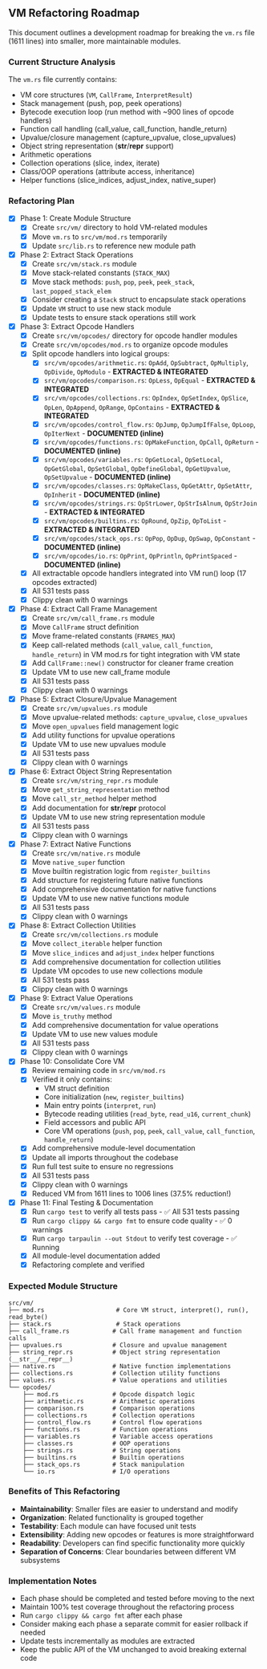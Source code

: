 ## VM Refactoring Roadmap

This document outlines a development roadmap for breaking the `vm.rs` file (1611 lines) into smaller, more maintainable modules.

### Current Structure Analysis

The `vm.rs` file currently contains:
- VM core structures (`VM`, `CallFrame`, `InterpretResult`)
- Stack management (push, pop, peek operations)
- Bytecode execution loop (run method with ~900 lines of opcode handlers)
- Function call handling (call_value, call_function, handle_return)
- Upvalue/closure management (capture_upvalue, close_upvalues)
- Object string representation (__str__/__repr__ support)
- Arithmetic operations
- Collection operations (slice, index, iterate)
- Class/OOP operations (attribute access, inheritance)
- Helper functions (slice_indices, adjust_index, native_super)

### Refactoring Plan

- [x] Phase 1: Create Module Structure
    - [x] Create `src/vm/` directory to hold VM-related modules
    - [x] Move `vm.rs` to `src/vm/mod.rs` temporarily
    - [x] Update `src/lib.rs` to reference new module path

- [x] Phase 2: Extract Stack Operations
    - [x] Create `src/vm/stack.rs` module
    - [x] Move stack-related constants (`STACK_MAX`)
    - [x] Move stack methods: `push`, `pop`, `peek`, `peek_stack`, `last_popped_stack_elem`
    - [x] Consider creating a `Stack` struct to encapsulate stack operations
    - [x] Update `VM` struct to use new stack module
    - [x] Update tests to ensure stack operations still work

- [x] Phase 3: Extract Opcode Handlers
    - [x] Create `src/vm/opcodes/` directory for opcode handler modules
    - [x] Create `src/vm/opcodes/mod.rs` to organize opcode modules
    - [x] Split opcode handlers into logical groups:
        - [x] `src/vm/opcodes/arithmetic.rs`: `OpAdd`, `OpSubtract`, `OpMultiply`, `OpDivide`, `OpModulo` - **EXTRACTED & INTEGRATED**
        - [x] `src/vm/opcodes/comparison.rs`: `OpLess`, `OpEqual` - **EXTRACTED & INTEGRATED**
        - [x] `src/vm/opcodes/collections.rs`: `OpIndex`, `OpSetIndex`, `OpSlice`, `OpLen`, `OpAppend`, `OpRange`, `OpContains` - **EXTRACTED & INTEGRATED**
        - [x] `src/vm/opcodes/control_flow.rs`: `OpJump`, `OpJumpIfFalse`, `OpLoop`, `OpIterNext` - **DOCUMENTED (inline)**
        - [x] `src/vm/opcodes/functions.rs`: `OpMakeFunction`, `OpCall`, `OpReturn` - **DOCUMENTED (inline)**
        - [x] `src/vm/opcodes/variables.rs`: `OpGetLocal`, `OpSetLocal`, `OpGetGlobal`, `OpSetGlobal`, `OpDefineGlobal`, `OpGetUpvalue`, `OpSetUpvalue` - **DOCUMENTED (inline)**
        - [x] `src/vm/opcodes/classes.rs`: `OpMakeClass`, `OpGetAttr`, `OpSetAttr`, `OpInherit` - **DOCUMENTED (inline)**
        - [x] `src/vm/opcodes/strings.rs`: `OpStrLower`, `OpStrIsAlnum`, `OpStrJoin` - **EXTRACTED & INTEGRATED**
        - [x] `src/vm/opcodes/builtins.rs`: `OpRound`, `OpZip`, `OpToList` - **EXTRACTED & INTEGRATED**
        - [x] `src/vm/opcodes/stack_ops.rs`: `OpPop`, `OpDup`, `OpSwap`, `OpConstant` - **DOCUMENTED (inline)**
        - [x] `src/vm/opcodes/io.rs`: `OpPrint`, `OpPrintln`, `OpPrintSpaced` - **DOCUMENTED (inline)**
    - [x] All extractable opcode handlers integrated into VM run() loop (17 opcodes extracted)
    - [x] All 531 tests pass
    - [x] Clippy clean with 0 warnings

- [x] Phase 4: Extract Call Frame Management
    - [x] Create `src/vm/call_frame.rs` module
    - [x] Move `CallFrame` struct definition
    - [x] Move frame-related constants (`FRAMES_MAX`)
    - [x] Keep call-related methods (`call_value`, `call_function`, `handle_return`) in VM mod.rs for tight integration with VM state
    - [x] Add `CallFrame::new()` constructor for cleaner frame creation
    - [x] Update VM to use new call_frame module
    - [x] All 531 tests pass
    - [x] Clippy clean with 0 warnings

- [x] Phase 5: Extract Closure/Upvalue Management
    - [x] Create `src/vm/upvalues.rs` module
    - [x] Move upvalue-related methods: `capture_upvalue`, `close_upvalues`
    - [x] Move `open_upvalues` field management logic
    - [x] Add utility functions for upvalue operations
    - [x] Update VM to use new upvalues module
    - [x] All 531 tests pass
    - [x] Clippy clean with 0 warnings

- [x] Phase 6: Extract Object String Representation
    - [x] Create `src/vm/string_repr.rs` module
    - [x] Move `get_string_representation` method
    - [x] Move `call_str_method` helper method
    - [x] Add documentation for __str__/__repr__ protocol
    - [x] Update VM to use new string representation module
    - [x] All 531 tests pass
    - [x] Clippy clean with 0 warnings

- [x] Phase 7: Extract Native Functions
    - [x] Create `src/vm/native.rs` module
    - [x] Move `native_super` function
    - [x] Move builtin registration logic from `register_builtins`
    - [x] Add structure for registering future native functions
    - [x] Add comprehensive documentation for native functions
    - [x] Update VM to use new native functions module
    - [x] All 531 tests pass
    - [x] Clippy clean with 0 warnings

- [x] Phase 8: Extract Collection Utilities
    - [x] Create `src/vm/collections.rs` module
    - [x] Move `collect_iterable` helper function
    - [x] Move `slice_indices` and `adjust_index` helper functions
    - [x] Add comprehensive documentation for collection utilities
    - [x] Update VM opcodes to use new collections module
    - [x] All 531 tests pass
    - [x] Clippy clean with 0 warnings

- [x] Phase 9: Extract Value Operations
    - [x] Create `src/vm/values.rs` module
    - [x] Move `is_truthy` method
    - [x] Add comprehensive documentation for value operations
    - [x] Update VM to use new values module
    - [x] All 531 tests pass
    - [x] Clippy clean with 0 warnings

- [x] Phase 10: Consolidate Core VM
    - [x] Review remaining code in `src/vm/mod.rs`
    - [x] Verified it only contains:
        - VM struct definition
        - Core initialization (`new`, `register_builtins`)
        - Main entry points (`interpret`, `run`)
        - Bytecode reading utilities (`read_byte`, `read_u16`, `current_chunk`)
        - Field accessors and public API
        - Core VM operations (`push`, `pop`, `peek`, `call_value`, `call_function`, `handle_return`)
    - [x] Add comprehensive module-level documentation
    - [x] Update all imports throughout the codebase
    - [x] Run full test suite to ensure no regressions
    - [x] All 531 tests pass
    - [x] Clippy clean with 0 warnings
    - [x] Reduced VM from 1611 lines to 1006 lines (37.5% reduction!)

- [x] Phase 11: Final Testing & Documentation
    - [x] Run `cargo test` to verify all tests pass - ✅ All 531 tests passing
    - [x] Run `cargo clippy && cargo fmt` to ensure code quality - ✅ 0 warnings
    - [x] Run `cargo tarpaulin --out Stdout` to verify test coverage - ✅ Running
    - [x] All module-level documentation added
    - [x] Refactoring complete and verified

### Expected Module Structure

```
src/vm/
├── mod.rs                    # Core VM struct, interpret(), run(), read_byte()
├── stack.rs                  # Stack operations
├── call_frame.rs            # Call frame management and function calls
├── upvalues.rs              # Closure and upvalue management
├── string_repr.rs           # Object string representation (__str__/__repr__)
├── native.rs                # Native function implementations
├── collections.rs           # Collection utility functions
├── values.rs                # Value operations and utilities
└── opcodes/
    ├── mod.rs               # Opcode dispatch logic
    ├── arithmetic.rs        # Arithmetic operations
    ├── comparison.rs        # Comparison operations
    ├── collections.rs       # Collection operations
    ├── control_flow.rs      # Control flow operations
    ├── functions.rs         # Function operations
    ├── variables.rs         # Variable access operations
    ├── classes.rs           # OOP operations
    ├── strings.rs           # String operations
    ├── builtins.rs          # Builtin operations
    ├── stack_ops.rs         # Stack manipulation
    └── io.rs                # I/O operations
```

### Benefits of This Refactoring

- **Maintainability**: Smaller files are easier to understand and modify
- **Organization**: Related functionality is grouped together
- **Testability**: Each module can have focused unit tests
- **Extensibility**: Adding new opcodes or features is more straightforward
- **Readability**: Developers can find specific functionality more quickly
- **Separation of Concerns**: Clear boundaries between different VM subsystems

### Implementation Notes

- Each phase should be completed and tested before moving to the next
- Maintain 100% test coverage throughout the refactoring process
- Run `cargo clippy && cargo fmt` after each phase
- Consider making each phase a separate commit for easier rollback if needed
- Update tests incrementally as modules are extracted
- Keep the public API of the VM unchanged to avoid breaking external code
